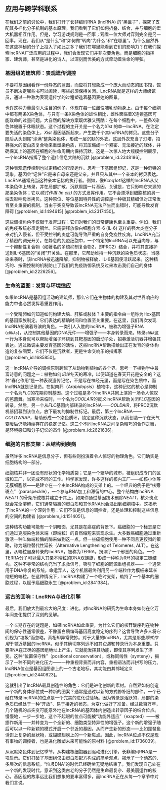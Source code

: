 ## 应用与跨学科联系

在我们之前的讨论中，我们打开了长非编码RNA (lncRNA) 的“黑匣子”，探究了支配其多样化分子机制的基本原理。我们看到了它们如何折叠、结合，并与细胞的宏大机器相互作用。但是，学习游戏规则是一回事；观看一位大师对弈则完全是另一回事。现在，我们从“是什么”和“如何做”转向“为什么”和“在哪里”。为什么自然界在这些神秘的分子上投入了如此之多？我们在哪里能看到它们的影响力？在我们探索lncRNA广泛应用的过程中，我们会发现它们并非次要角色，而是细胞的指挥家、建筑师，甚至是进化的诗人，以深刻而优美的方式牵动着生命的琴弦。

### 基因组的建筑师：表观遗传调控

不要将基因组看作一份静态的蓝图，而应将其想象成一个庞大而动态的图书馆，馆员不断决定哪些书可以阅读，哪些必须保持关闭。LncRNA就是这样的大师级馆员，通过一种称为表观遗传学的过程塑造着基因表达的图景。

也许这种力量最引人注目的例子，体现在每一位雌性哺乳动物身上。由于每个细胞中都有两条X染色体，与只有一条X染色体的雄性相比，雌性面临着X连锁基因可能致命的过量问题。大自然的解决方案既优雅又残酷：在每个细胞中，一整条X染色体被置于休眠状态。这个过程的主开关是一个名为*Xist* 的单一lncRNA。在注定要失活的染色体上，*Xist* 基因活跃起来，产生数千个其lncRNA的拷贝。这些分子随后从头到尾“涂满”整条染色体，形成一层沉默的外衣。这层外衣充当了灯塔，招募强大的蛋白质复合物来重塑染色质，将其压缩成一个紧密、无法接近的球体，并确保其上的基因在细胞的生命周期内保持沉默。这是一次惊人地大规模控制展示，一个lncRNA指挥了整个遗传信息大陆的沉默 [@problem_id:2348186]。

这种表观遗传控制也以更精细的尺度运作。思考一下基因组印记，这是一种奇特的现象，基因会“记住”它是来自母亲还是父亲，并且只从其中一个亲本的拷贝表达。LncRNA通常充当这种亲本记忆的执行者。例如，像*Kcnq1ot1*这样的lncRNA从父本染色体上转录，并在局部扩散，沉默周围一片基因。关键是，它只影响它来源的那条染色体；它以*顺式作用 (in cis)* 的方式发挥作用。它不会漂浮到细胞核的另一端去影响母本拷贝。这种原位、等位基因特异性的调控是一种极其精细但对正常发育至关重要的机制，当由于突变导致该lncRNA无法产生而出错时，可能导致发育障碍 [@problem_id:1494615] [@problem_id:2317450]。

这些调控角色不仅限于发育过程；它们对我们的日常健康也至关重要。例如，我们的免疫系统必须走钢丝。它需要释放像白细胞介素-6 (IL-6) 这样的强大炎症分子来对抗入侵者，但不受控制的炎症可能导致严重的自身免疫性疾病。LncRNA充当了精密的调光开关。在静息的免疫细胞中，一个特定的lncRNA可以充当向导，与一个抑制性复合物（如著名的多梳抑制复合物2，即PRC2）结合，并将其直接护送到IL-6基因的“关闭”开关处。在那里，它帮助维持一种沉默的染色质状态。当感染来袭时，该lncRNA被迅速降解，抑制物被释放，IL-6基因便活跃起来。这种精巧的、按需控制的机制防止了我们的免疫防御系统反过来攻击我们自己的身体 [@problem_id:2226256]。

### 生命的蓝图：发育与环境适应

如果lncRNA是基因组活动的建筑师，那么它们在生物体的构建及其对世界响应的能力中也必然发挥着重要作用。

一个受精卵如何知道如何构建大脑、肝脏或肢体？主要的指令由一组称为Hox基因的基因家族制定。它们表达的精确时间和位置至关重要。在这里，我们再次发现lncRNA扮演着导演的角色。一类引人入胜的lncRNA，被称为增强子RNA (`eRNAs`)，从控制其他基因的DNA元件——增强子——本身转录而来。转录`eRNA`这一行为本身就可以帮助增强子环绕到其靶基因的启动子处，招募激活机器并增强其表达。通过微调主要发育基因的活性，这些lncRNA帮助描绘出正在发育的身体构造的复杂图案，它们不仅是沉默者，更是生命交响乐的指挥家 [@problem_id:1685850]。

这一lncRNA介导的调控原则跨越了从动物到植物的各个界。思考一下植物学中最富诗意的问题之一：植物如何*记住*冬天的寒冷，以便知道在春天开花是安全的？这种“春化作用”是一种表观遗传记忆，不是写在神经元里，而是写在染色质中，而lncRNA就是记录员。在拟南芥（*Arabidopsis*）植物中，这种记忆的核心是抑制一个名为*FLC*的花期抑制基因。这个过程是多个lncRNA共同上演的一场令人惊叹的芭蕾舞。当寒冷来临时，一个名为*COOLAIR*的反义lncRNA帮助关闭*FLC*基因的转录。然后，另一个从*FLC*基因内部转录的lncRNA——*COLDAIR*，将PRC2沉默机器招募到该位点，放下最初的抑制性标记。最后，第三个lncRNA——*COLDWRAP*，帮助形成一个染色质环，锁定这种沉默状态，从而创造一个在天气变暖后仍能持续存在的稳定记忆。这三个不同lncRNA之间复杂精巧的合作之舞，是环境感知和分子记忆的杰作 [@problem_id:2621636]。

### 细胞的内部支架：从结构到疾病

虽然许多lncRNA是信息分子，但有些则扮演着令人惊讶的物理角色。它们确实是细胞结构的一部分。

细胞核并非一团没有形状的化学物质袋；它是一个繁华的城市，被组织成专门的区域和工厂，以完成不同的工作。科学家发现，许多这样的核内工厂——如核小体等无膜细胞器——是建立在一个由lncRNA构成的支架上的。一个经典的例子是“核旁斑点”（paraspeckle），一个参与RNA加工和滞留的中心。整个结构由lncRNA *NEAT1* 的骨架所成核并建立于其上。如果你通过基因技术删除*NEAT1*，核旁斑点就会完全溶解，它们通常隔离的蛋白质和其他RNA也会溢出到细胞核中。这揭示了lncRNA的一个深刻作用：它们不仅是信息的调控者，还是处理和控制这些信息的空间的构建者 [@problem_id:1514051]。

这种结构功能可能有一个阴暗面，尤其是在癌症的背景下。癌细胞的一个标志是它们通过克服染色体末端（即端粒）的自然缩短来实现永生。大多数癌细胞通过重新激活一种叫做端粒酶的酶来做到这一点。但一些癌细胞使用一种不同且更狡猾的策略，称为端粒替代性延长（Alternative Lengthening of Telomeres, ALT）。在这里，从端粒自身转录的lncRNA，被称为TERRA，扮演了一个邪恶的角色。一个TERRA分子可以侵入其亲本端粒的DNA双螺旋，形成一种称为R环的稳定三链结构。这种不寻常的结构充当了求救信号，吸引了细胞的同源重组机器——一个通常用于DNA修复的系统。命运弄人，这个机器最终利用另一个端粒作为模板来延长缩短的端粒。在这种情况下，lncRNA构建了一个临时支架，劫持了一个基本的细胞过程，以赋予癌细胞永生 [@problem_id:2841384]。

### 远古的回响：LncRNA与进化引擎

最后，我们放大到最宏大的尺度：进化。对lncRNA的研究为生命本身如何在亿万年间变化提供了深刻的见解。

一个长期存在的谜题是，如果lncRNA如此重要，为什么它们的核苷酸序列在物种间的保守性通常很差，不像蛋白质编码基因高度稳定的序列？这曾导致许多人将它们视为“垃圾”而忽略。真相却异常微妙。对于大量的lncRNA，尤其是那些*顺式作用*于邻近基因的lncRNA，似乎其确切序列远不如其*位置*和转录行为本身重要。只要RNA在正确的基因组地址上产生，它就能发挥其功能，即使其序列发生了漂变。这种“位置保守性”（positional conservation），或称同线性（synteny），揭示了一种不同的进化压力——一种重视背景而非内容，重视语法而非拼写的压力。lncRNA位点是基因组图谱上的一个古老地标，其功能由其邻域定义 [@problem_id:2440823]。

这就引出了lncRNA最具创造性的角色：它们是进化创新的素材。自然界如何创造一个新的身体部位或一种新的图案？通常是通过以新的方式修补旧的部件。一个已经在转录lncRNA的位点是一个完美的进化试验场。因为转录是活跃的，局部的染色质已经处于一种“开放”、易于接近的状态，为变化做好了准备。经过数百万年，几个随机的点突变可能意外地在lncRNA的基因体内创造出转录因子的结合位点。慢慢地，一步一步地，这个不起眼的位点可能被“功能外适应”（exapted）——被挪作新用——并转变为一个全新的、细胞类型特异性的增强子。这个新的增强子随后可以以一种新颖的模式开启一个邻近的基因，从而产生新的形态——比如琵琶鱼诱饵上复杂的丝状物，或蝴蝶翅膀上的一个新斑点。因此，lncRNA位点不仅是现有事物的调控者，也是进化雕塑未来可能性的原材料 [@problem_id:1736039]。

从沉默染色体到记忆季节，从构建核细胞器到驱动进化引擎，长非编码RNA是一项启示。它们打破了基因组仅由蛋白质配方构成的简单观点，揭示了一个动态的、多层次的信息系统。“垃圾DNA”的时代已经确凿无疑地结束了。我们发现自己处在一个新的发现时代，意识到这类古老的分子仍然是生命最复杂、最美丽运作的核心。基因组的故事远比我们想象的要丰富得多，而lncRNA正在从每一个章节中对我们言说。